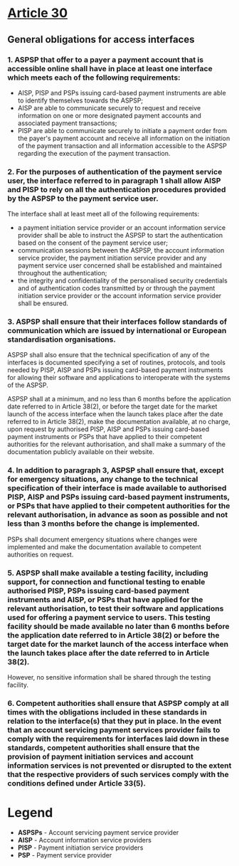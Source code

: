 # [Article 30](https://eur-lex.europa.eu/legal-content/EN/TXT/?uri=CELEX:32018R0389)

## General obligations for access interfaces

### 1. ASPSP that offer to a payer a payment account that is accessible online shall have in place at least one interface which meets each of the following requirements:

  * AISP, PISP and PSPs issuing card-based payment instruments are able to identify themselves towards the ASPSP;
  * AISP are able to communicate securely to request and receive information on one or more designated payment accounts and associated payment transactions;
  * PISP are able to communicate securely to initiate a payment order from the payer's payment account and receive all information on the initiation of the payment transaction and all information accessible to the ASPSP regarding the execution of the payment transaction.

### 2. For the purposes of authentication of the payment service user, the interface referred to in paragraph 1 shall allow AISP and PISP to rely on all the authentication procedures provided by the ASPSP to the payment service user.

The interface shall at least meet all of the following requirements:
  * a payment initiation service provider or an account information service provider shall be able to instruct the ASPSP to start the authentication based on the consent of the payment service user;
  * communication sessions between the ASPSP, the account information service provider, the payment initiation service provider and any payment service user concerned shall be established and maintained throughout the authentication;
  * the integrity and confidentiality of the personalised security credentials and of authentication codes transmitted by or through the payment initiation service provider or the account information service provider shall be ensured.

### 3. ASPSP shall ensure that their interfaces follow standards of communication which are issued by international or European standardisation organisations.

ASPSP shall also ensure that the technical specification of any of the interfaces is documented specifying a set of routines, protocols, and tools needed by PISP, AISP and PSPs issuing card-based payment instruments for allowing their software and applications to interoperate with the systems of the ASPSP.

ASPSP shall at a minimum, and no less than 6 months before the application date referred to in Article 38(2), or before the target date for the market launch of the access interface when the launch takes place after the date referred to in Article 38(2), make the documentation available, at no charge, upon request by authorised PISP, AISP and PSPs issuing card-based payment instruments or PSPs that have applied to their competent authorities for the relevant authorisation, and shall make a summary of the documentation publicly available on their website.

### 4. In addition to paragraph 3, ASPSP shall ensure that, except for emergency situations, any change to the technical specification of their interface is made available to authorised PISP, AISP and PSPs issuing card-based payment instruments, or PSPs that have applied to their competent authorities for the relevant authorisation, in advance as soon as possible and not less than 3 months before the change is implemented.

PSPs shall document emergency situations where changes were implemented and make the documentation available to competent authorities on request.

### 5. ASPSP shall make available a testing facility, including support, for connection and functional testing to enable authorised PISP, PSPs issuing card-based payment instruments and AISP, or PSPs that have applied for the relevant authorisation, to test their software and applications used for offering a payment service to users. This testing facility should be made available no later than 6 months before the application date referred to in Article 38(2) or before the target date for the market launch of the access interface when the launch takes place after the date referred to in Article 38(2).

However, no sensitive information shall be shared through the testing facility.

### 6. Competent authorities shall ensure that ASPSP comply at all times with the obligations included in these standards in relation to the interface(s) that they put in place. In the event that an account servicing payment services provider fails to comply with the requirements for interfaces laid down in these standards, competent authorities shall ensure that the provision of payment initiation services and account information services is not prevented or disrupted to the extent that the respective providers of such services comply with the conditions defined under Article 33(5).


# Legend

* **ASPSPs** - Account servicing payment service provider
* **AISP** - Account information service providers
* **PISP** - Payment initiation service providers
* **PSP** - Payment service provider
